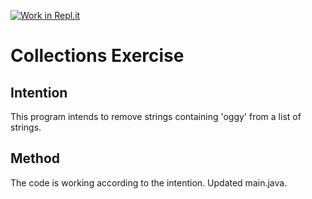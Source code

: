 [![Work in Repl.it](https://classroom.github.com/assets/work-in-replit-14baed9a392b3a25080506f3b7b6d57f295ec2978f6f33ec97e36a161684cbe9.svg)](https://classroom.github.com/online_ide?assignment_repo_id=2972405&assignment_repo_type=AssignmentRepo)
# Collections Exercise

## Intention

This program intends to remove strings containing 'oggy' from a list of strings.

## Method

The code is working according to the intention. Updated main.java.



